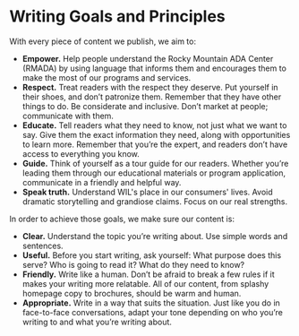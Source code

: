 # Writing Goals and Principles

With every piece of content we publish, we aim to:

- **Empower.** Help people understand the Rocky Mountain ADA Center (RMADA) by using language that informs them and encourages them to make the most of our programs and services.
- **Respect.** Treat readers with the respect they deserve. Put yourself in their shoes, and don’t patronize them. Remember that they have other things to do. Be considerate and inclusive. Don’t market at people; communicate with them.
- **Educate.** Tell readers what they need to know, not just what we want to say. Give them the exact information they need, along with opportunities to learn more. Remember that you’re the expert, and readers don’t have access to everything you know.
- **Guide.** Think of yourself as a tour guide for our readers. Whether you’re leading them through our educational materials or program application, communicate in a friendly and helpful way.
- **Speak truth.** Understand WIL's place in our consumers' lives. Avoid dramatic storytelling and grandiose claims. Focus on our real strengths.

In order to achieve those goals, we make sure our content is:

- **Clear.** Understand the topic you’re writing about. Use simple words and sentences.
- **Useful.** Before you start writing, ask yourself: What purpose does this serve? Who is going to read it? What do they need to know?
- **Friendly.** Write like a human. Don’t be afraid to break a few rules if it makes your writing more relatable. All of our content, from splashy homepage copy to brochures, should be warm and human.
- **Appropriate.** Write in a way that suits the situation. Just like you do in face-to-face conversations, adapt your tone depending on who you’re writing to and what you’re writing about.

